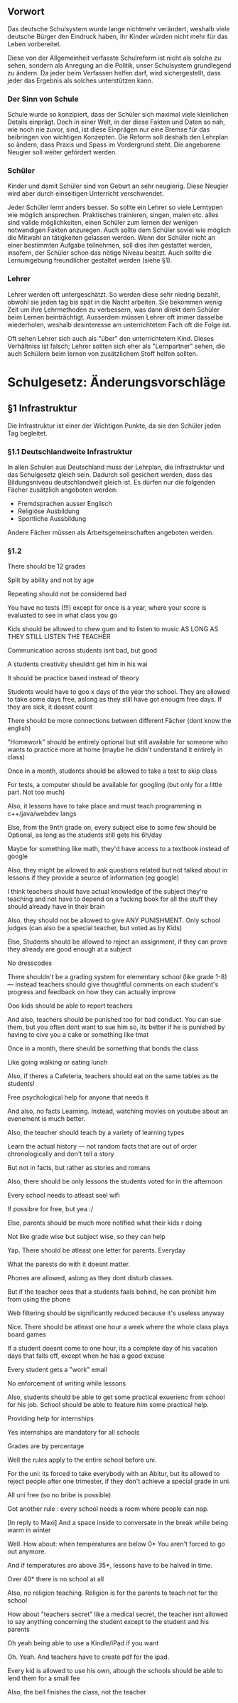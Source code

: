 ## Vorwort

Das deutsche Schulsystem wurde lange nichtmehr verändert, weshalb viele deutsche Bürger den Eindruck haben, ihr Kinder würden nicht mehr für das Leben vorbereitet.

Diese von der Allgemeinheit verfasste Schulreform ist nicht als solche zu sehen, sondern als Anregung an die Politik, unser Schulsystem grundlegend zu ändern.
Da jeder beim Verfassen helfen darf, wird sichergestellt, dass jeder das Ergebnis als solches unterstützen kann.

### Der Sinn von Schule

Schule wurde so konzipiert, dass der Schüler sich maximal viele kleinlichen Details einprägt. Doch in einer Welt, in der diese Fakten und Daten so nah, wie noch nie zuvor, sind, ist diese Einprägen nur eine Bremse für das beibringen von wichtigen Konzepten. Die Reform soll deshalb den Lehrplan so ändern, dass Praxis und Spass im Vordergrund steht. Die angeborene Neugier soll weiter gefördert werden.

### Schüler
Kinder und damit Schüler sind von Geburt an sehr neugierig. Diese Neugier wird aber durch einseitigen Unterricht verschwendet.

Jeder Schüler lernt anders besser. So sollte ein Lehrer so viele Lerntypen wie möglich ansprechen. Praktisches trainieren, singen, malen etc. alles sind valide möglichkeiten, einen Schüler zum lernen der wenigen notwendigen Fakten anzuregen.
Auch sollte dem Schüler soviel wie möglich die Mitwahl an tätigkeiten gelassen werden. Wenn der Schüler nicht an einer bestimmten Aufgabe teilnehmen, soll dies ihm gestattet werden, insofern, der Schüler schon das nötige Niveau besitzt. Auch sollte die Lernumgebung freundlicher gestaltet werden (siehe §1).

### Lehrer 
Lehrer werden oft untergeschätzt. So werden diese sehr niedrig bezahlt, obwohl sie jeden tag bis spät in die Nacht arbeiten.
Sie bekommen wenig Zeit um ihre Lehrmethoden zu verbessern, was dann direkt dem Schüler beim Lernen beinträchtigt. Ausserdem müssen Lehrer oft immer dasselbe wiederholen, weshalb desinteresse am unterrichtetem Fach oft die Folge ist.

Oft sehen Lehrer sich auch als "über" den unterrichtetem Kind. Dieses Verhältniss ist falsch; Lehrer sollten sich eher als "Lernpartner" sehen, die auch Schülern beim lernen von zusätzlichem Stoff helfen sollten.


# Schulgesetz: Änderungsvorschläge

## §1 Infrastruktur
Die Infrastruktur ist einer der Wichtigen Punkte, da sie den Schüler jeden Tag begleitet. 


### §1.1 Deutschlandweite Infrastruktur
In allen Schulen aus Deutschland muss der Lehrplan, die Infrastruktur und das Schulgesetz gleich sein. Dadurch soll gesichert werden, dass das Bildungsniveau deutschlandweit gleich ist. Es dürfen nur die folgenden Fächer zusätzlich angeboten werden:

<ul>
<li> Fremdsprachen ausser Englisch
<li> Religiöse Ausbildung
<li> Sportliche Aussbildung
</ul>

Andere Fächer müssen als Arbeitsgemeinschaften angeboten werden.

### §1.2 


There should be 12 grades

Split by ability and not by age

Repeating should not be considered bad

You have no tests (!!!) except for once is a year, where your score is evaluated to see in what class you go

Kids should be allowed to chew gum and to listen to music AS LONG AS THEY STILL LISTEN THE TEACHER

Communication across students isnt bad, but good

A students creativity sheuldnt get him in his wai

It should be practice based instead of theory

Students would have to goo x days of the year tho school. They are allowed to take some days free, aslong as they still have got enougm free days. If they are sick, it doesnt count

There should be more connections between different Fächer (dont know the english)

"Homework" should be entirely optional but still available for someone who wants to practice more at home (maybe he didn't understand it entirely in class)

Once in a month, students should be allowed to take a test to skip class

For tests, a computer should be available for googling (but only for a little part. Not too much)

Also, it lessons have to take place and must teach programming in c++/java/webdev langs

Else, from the 9nth grade on, every subject else to some few should be Optional, as long as the students still gets his 6h/day

Maybe for something like math, they'd have access to a textbook instead of google

Also, they might be allowed to ask quostions related but not talked about in lessons if they provide a seurce of information (eg google)

I think teachers should have actual knowledge of the subject they're teaching and not have to depend on a fucking book for all the stuff they should already have in their brain

Also, they should not be allowed to give ANY PUNISHMENT. Only school judges (can also be a special teacher, but voted as by Kids)

Else, Students should be allowed to reject an assignment, if they can prove they already are good enough at a subject

No dresscodes

There shouldn't be a grading system for elementary school (like grade 1-8) — instead teachers should give thoughtful comments on each student's progress and feedback on how they can actually improve

Ooo kids should be able to report teachers

And also, teachers should be punished too for bad conduct. You can sue them, but you often dont want to sue him so, its better if he is punished by having to cive you a cake or something like tmat

Once in a month, there sheuld be something that bonds the class

Like going walking or eating lunch

Also, if theres a Cafeteria, teachers should eat on the same tables as tte students!

Free psychological help for anyone that needs it

And also, no facts Learning. Instead, watching movies on youtube about an evenement is much better.

Also, the teacher should teach by a variety of learning types

Learn the actual history — not random facts that are out of order chronologically and don't tell a story

But not in facts, but rather as stories and romans

Also, there should be only lessons the students voted for in the afternoon

Every school needs to atleast seel wifi

If possibre for free, but yea :/

Else, parents should be much more notified what their kids r doing

Not like grade wise but subject wise, so they can help

Yap. There should be atleast one letter for parents. Everyday

What the parests do with it doesnt matter.

Phones are allowed, aslong as they dont disturb classes.

But if the teacher sees that a students faals behind, he can prohibit him from using the phone

Web filtering should be significantly reduced because it's useless anyway

Nice. There should be atleast one hour a week where the whole class plays board games

If a student doesnt come to one hour, its a complete day of his vacation days that falls off, except when he has a geod excuse

Every student gets a "work" email

No enforcement of writing while lessons

Also, students should be able to get some practical exuerienc from school for his job. School should be able to feature him some practical help.

Providing help for internships

Yes internships are mandatory for all schools

Grades are by percentage

Well the rules apply to the entire school before uni.

For the uni: its forced to take everybody with an Abitur, but its allowed to reject people after one trimester, if they don't achieve a special grade in uni.

All uni free (so no bribe is possible)

Got another rule : every school needs a room where people can nap.

[In reply to Maxi]
And a space inside to conversate in the break while being warm in winter

Well. How about: when temperatures are below 0* You aren't forced to go out anymore.

And if temperatures aro above 35*, lessons have to be halved in time.

Over 40* there is no school at all

Also, no religion teaching. Religion is for the parents to teach not for the school

How about "teachers secret" like a medical secret, the teacher isnt allowed to say anything concerning the student except te the student and his parents

Oh yeah being able to use a Kindle/iPad if you want

Oh. Yeah. And teachers have to create pdf for the ipad.

Every kid is allowed to use his own, altough the schools should be able to lend them for a small fee

Also, the bell finishes the class, not the teacher
